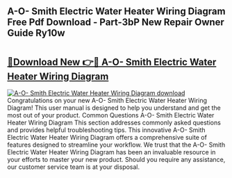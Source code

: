 ## A-O- Smith Electric Water Heater Wiring Diagram Free Pdf Download - Part-3bP New Repair Owner Guide Ry10w

# <h2><a href="http://dfnvdg.blite.top/?on=A-O-+Smith+Electric+Water+Heater+Wiring+Diagram">🔗Download New 👉🔴 A-O- Smith Electric Water Heater Wiring Diagram</a></h2>

[![A-O- Smith Electric Water Heater Wiring Diagram download](https://i.imgur.com/lujVjoI.png)](http://dfnvdg.blite.top/?on=A-O-+Smith+Electric+Water+Heater+Wiring+Diagram)
Congratulations on your new A-O- Smith Electric Water Heater Wiring Diagram! This user manual is designed to help you understand and get the most out of your product. Common Questions A-O- Smith Electric Water Heater Wiring Diagram This section addresses commonly asked questions and provides helpful troubleshooting tips. This innovative A-O- Smith Electric Water Heater Wiring Diagram offers a comprehensive suite of features designed to streamline your workflow. We trust that the A-O- Smith Electric Water Heater Wiring Diagram has been an invaluable resource in your efforts to master your new product. Should you require any assistance, our customer service team is at your disposal.
